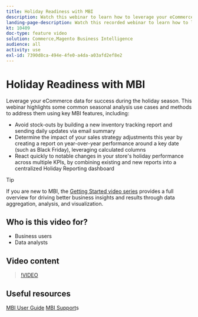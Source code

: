 ```yaml
---
title: Holiday Readiness with MBI
description: Watch this webinar to learn how to leverage your eCommerce data for success during the holiday season.
landing-page-description: Watch this recorded webinar to learn how to leverage your eCommerce data for success during the holiday season.
kt: 10409
doc-type: feature video
solution: Commerce,Magento Business Intelligence
audience: all
activity: use
exl-id: 7390d8ca-494e-4fe0-a4da-a03afd2ef8e2
---
```

# Holiday Readiness with MBI

Leverage your eCommerce data for success during the holiday season. This webinar highlights some common seasonal analysis use cases and methods to address them using key MBI features, including:

- Avoid stock-outs by building a new inventory tracking report and sending daily updates via email summary
- Determine the impact of your sales strategy adjustments this year by creating a report on year-over-year performance around a key date (such as Black Friday), leveraging calculated columns
- React quickly to notable changes in your store's holiday performance across multiple KPIs, by combining existing and new reports into a centralized Holiday Reporting dashboard

>[!TIP]
>
>If you are new to MBI, the [Getting Started video series](./../1-overview.md) provides a full overview for driving better business insights and results through data aggregation, analysis, and visualization.

## Who is this video for?

- Business users
- Data analysts

## Video content

>[!VIDEO](https://video.tv.adobe.com/v/342496?quality=12&learn=on)

## Useful resources

[MBI User Guide](https://docs.magento.com/mbi/)
[MBI Support](https://support.magento.com/hc/en-us/articles/360016730811)s
